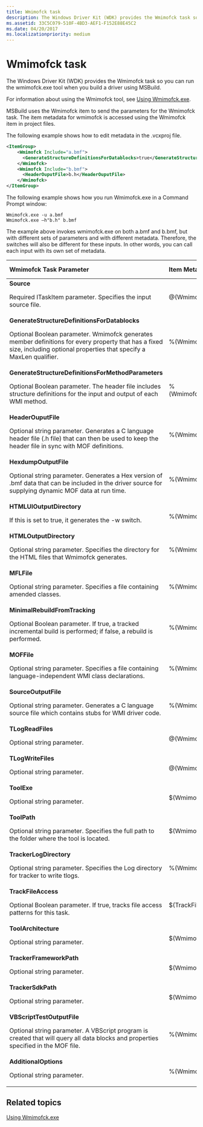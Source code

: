 ```yaml
---
title: Wmimofck task
description: The Windows Driver Kit (WDK) provides the Wmimofck task so you can run the wmimofck.exe tool when you build a driver using MSBuild.
ms.assetid: 33C5C079-510F-4BD3-AEF1-F152E88E45C2
ms.date: 04/20/2017
ms.localizationpriority: medium
---
```


# Wmimofck task


The Windows Driver Kit (WDK) provides the Wmimofck task so you can run the wmimofck.exe tool when you build a driver using MSBuild.

For information about using the Wmimofck tool, see [Using Wmimofck.exe](https://msdn.microsoft.com/library/windows/hardware/ff565588).

MSBuild uses the Wmimofck item to send the parameters for the Wmimofck task. The item metadata for wmimofck is accessed using the Wmimofck item in project files.

The following example shows how to edit metadata in the .vcxproj file.

```XML
<ItemGroup>
    <Wmimofck Include="a.bmf">
      <GenerateStructureDefinitionsForDatablocks>true</GenerateStructureDefinitionsForDatablocks>
    </Wmimofck>
    <Wmimofck Include="b.bmf">
      <HeaderOuputFile>b.h</HeaderOuputFile>
    </Wmimofck>
</ItemGroup>
```

The following example shows how you run Wmimofck.exe in a Command Prompt window:

```
Wmimofck.exe -u a.bmf
Wmimofck.exe –h"b.h" b.bmf
```

The example above invokes wmimofck.exe on both a.bmf and b.bmf, but with different sets of parameters and with different metadata. Therefore, the switches will also be different for these inputs. In other words, you can call each input with its own set of metadata.

<table>
<colgroup>
<col width="33%" />
<col width="33%" />
<col width="33%" />
</colgroup>
<thead>
<tr class="header">
<th align="left">Wmimofck Task Parameter</th>
<th align="left">Item Metadata</th>
<th align="left">Tool Switch</th>
</tr>
</thead>
<tbody>
<tr class="odd">
<td align="left"><strong>Source</strong>
<p>Required ITaskItem parameter. Specifies the input source file.</p></td>
<td align="left">@(Wmimofck)</td>
<td align="left"></td>
</tr>
<tr class="even">
<td align="left"><strong>GenerateStructureDefinitionsForDatablocks</strong>
<p>Optional Boolean parameter. Wmimofck generates member definitions for every property that has a fixed size, including optional properties that specify a MaxLen qualifier.</p></td>
<td align="left">%(Wmimofck.GenerateStructureDefinitionsForDatablocks)</td>
<td align="left"><strong>-u</strong></td>
</tr>
<tr class="odd">
<td align="left"><strong>GenerateStructureDefinitionsForMethodParameters</strong>
<p>Optional Boolean parameter. The header file includes structure definitions for the input and output of each WMI method.</p></td>
<td align="left">%(Wmimofck.GenerateStructureDefinitionsForMethodParameters)</td>
<td align="left"><strong>-m</strong></td>
</tr>
<tr class="even">
<td align="left"><strong>HeaderOuputFile</strong>
<p>Optional string parameter. Generates a C language header file (.h file) that can then be used to keep the header file in sync with MOF definitions.</p></td>
<td align="left">%(Wmimofck.HeaderOuputFile)</td>
<td align="left"><strong>-h</strong><em>Filename</em></td>
</tr>
<tr class="odd">
<td align="left"><strong>HexdumpOutputFile</strong>
<p>Optional string parameter. Generates a Hex version of .bmf data that can be included in the driver source for supplying dynamic MOF data at run time.</p></td>
<td align="left">%(Wmimofck.HexdumpOutputFile)</td>
<td align="left"><strong>-x</strong><em>Filename</em></td>
</tr>
<tr class="even">
<td align="left"><strong>HTMLUIOutputDirectory</strong>
<p>If this is set to true, it generates the -w switch.</p></td>
<td align="left">%(Wmimofck.HTMLUIOutputDirectory)</td>
<td align="left"></td>
</tr>
<tr class="odd">
<td align="left"><strong>HTMLOutputDirectory</strong>
<p>Optional string parameter. Specifies the directory for the HTML files that Wmimofck generates.</p></td>
<td align="left">%(Wmimofck.HTMLOutputDirectory)</td>
<td align="left"><strong>-w</strong><em>Directory</em></td>
</tr>
<tr class="even">
<td align="left"><strong>MFLFile</strong>
<p>Optional string parameter. Specifies a file containing amended classes.</p></td>
<td align="left">%(Wmimofck.MFLFile)</td>
<td align="left"><strong>-z</strong><em>MFLFile</em></td>
</tr>
<tr class="odd">
<td align="left"><strong>MinimalRebuildFromTracking</strong>
<p>Optional Boolean parameter. If true, a tracked incremental build is performed; if false, a rebuild is performed.</p></td>
<td align="left">%(Wmimofck.MinimalRebuildFromTracking)</td>
<td align="left"></td>
</tr>
<tr class="even">
<td align="left"><strong>MOFFile</strong>
<p>Optional string parameter. Specifies a file containing language-independent WMI class declarations.</p></td>
<td align="left">%(Wmimofck.MOFFile)</td>
<td align="left"><strong>-y</strong><em>MOFFile</em></td>
</tr>
<tr class="odd">
<td align="left"><strong>SourceOutputFile</strong>
<p>Optional string parameter. Generates a C language source file which contains stubs for WMI driver code.</p></td>
<td align="left">%(Wmimofck.SourceOutputFile)</td>
<td align="left"><strong>-c</strong><em>Filename</em></td>
</tr>
<tr class="even">
<td align="left"><strong>TLogReadFiles</strong>
<p>Optional string parameter.</p></td>
<td align="left">@(WmimofckTLogReadFiles)</td>
<td align="left"></td>
</tr>
<tr class="odd">
<td align="left"><strong>TLogWriteFiles</strong>
<p>Optional string parameter.</p></td>
<td align="left">@(WmimofckTLogWriteFiles)</td>
<td align="left"></td>
</tr>
<tr class="even">
<td align="left"><strong>ToolExe</strong>
<p>Optional string parameter.</p></td>
<td align="left">$(WmimofckToolExe)</td>
<td align="left"></td>
</tr>
<tr class="odd">
<td align="left"><strong>ToolPath</strong>
<p>Optional string parameter. Specifies the full path to the folder where the tool is located.</p></td>
<td align="left">$(WmimofckToolPath)</td>
<td align="left"></td>
</tr>
<tr class="even">
<td align="left"><strong>TrackerLogDirectory</strong>
<p>Optional string parameter. Specifies the Log directory for tracker to write tlogs.</p></td>
<td align="left">%(Wmimofck.TrackerLogDirectory)</td>
<td align="left"></td>
</tr>
<tr class="odd">
<td align="left"><strong>TrackFileAccess</strong>
<p>Optional Boolean parameter. If true, tracks file access patterns for this task.</p></td>
<td align="left">$(TrackFileAccess)</td>
<td align="left"></td>
</tr>
<tr class="even">
<td align="left"><strong>ToolArchitecture</strong>
<p>Optional string parameter.</p></td>
<td align="left">$(WmimofckToolArchitecture)</td>
<td align="left"></td>
</tr>
<tr class="odd">
<td align="left"><strong>TrackerFrameworkPath</strong>
<p>Optional string parameter.</p></td>
<td align="left">$(WmimofckTrackerFrameworkPath)</td>
<td align="left"></td>
</tr>
<tr class="even">
<td align="left"><strong>TrackerSdkPath</strong>
<p>Optional string parameter.</p></td>
<td align="left">$(WmimofckTrackerSdkPath)</td>
<td align="left"></td>
</tr>
<tr class="odd">
<td align="left"><strong>VBScriptTestOutputFile</strong>
<p>Optional string parameter. A VBScript program is created that will query all data blocks and properties specified in the MOF file.</p></td>
<td align="left">%(Wmimofck.VBScriptTestOutputFile)</td>
<td align="left"><strong>-t</strong><em>Filename</em></td>
</tr>
<tr class="even">
<td align="left"><strong>AdditionalOptions</strong>
<p>Optional string parameter.</p></td>
<td align="left">%(Wmimofck.AdditionalOptions)</td>
<td align="left"></td>
</tr>
</tbody>
</table>

 

## <span id="related_topics"></span>Related topics


[Using Wmimofck.exe](https://msdn.microsoft.com/library/windows/hardware/ff565588)

 

 






